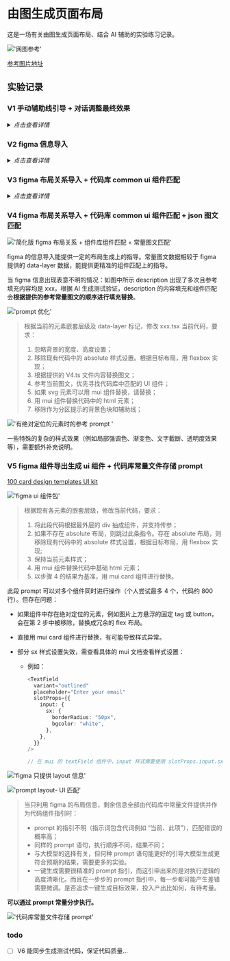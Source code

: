 # 由图生成页面布局

这是一场有关由图生成页面布局、结合 AI 辅助的实验练习记录。

!['网图参考'](./public/readme/website-layout.jpg)

[参考图片地址](https://www.pinterest.com/pin/125045327150378894/)

## 实验记录

### V1 手动辅助线引导 + 对话调整最终效果

<details>
<summary><i>点击查看详情</i></summary>

!['辅助线引导'](./public/readme/layout-with-auxiliary-line.jpg)

- 根据经验手动绘制辅助线，示意定位，并将完整目标图作为输入，告知 AI 最终生成目标（但此刻暂停生成，仅作为参考信息录入）
- 根据经验截取局部，以组件为单位，要求 AI 根据图示布局生成相应代码
- 图片所不能直接暴露出的动态效果（例如横向滚动、纵向滚动等需求）作为补充信息录入

</details>

### V2 figma 信息导入

<details>
<summary><i>点击查看详情</i></summary>

> 目标是能生成更精准的样式

!['figma信息导入'](./public/readme/group-in-figma.jpg)

在 figma 中根据开发过程的嵌套思路（flex 布局，嵌套等），将目标图分组，并设置好组名，方便后续导入。 通过 figma 插件，生成基础的组件代码和组件样式（此时仍包含部分不想要的样式和元素例如 absolute, svg 等）

!['figma插件'](./public/readme/figma-to-code.jpg)

将 figma 中绘制的目标布局以图片形式录入，并导入代码组件，要求 AI 根据目标样式，替换掉现有代码中不想要的样式和元素例如 absolute, svg 等，例如：

> 根据图示布局以及现有各元素的嵌套层级，修改当前代码，要求：
>
> 1. 忽略背景的宽度、高度设置；
> 2. 移除现有代码中的 svg 元素；
> 3. 移除现有代码中的 absolute 样式设置。根据目标布局，用 flexbox 实现；
> 4. 用 mui 组件替换代码中的基础 html 元素；
> 5. 注意保持现有样式中的圆角、宽高、间距、字号、渐变等样式；
> 6. 替换图片 placeholder 为 public 文件夹下 goooose18.jpg;
> 7. 移除作为分区提示的背景色块；

注意可能出现的问题：

- 布局的解决思路不止一种，一键生成最终理想的 flex 布局的结果所需要的额外描述，不如直接自己写
- 有的地方需要 absolute 布局，一键替换可能会导致理想代码被排除

---

存在一定对应逻辑关系的区块子项布局排版：

!['存在一定对应逻辑关系的区块子项布局排版'](./public/readme/group-in-figma-v2.jpg)

> 最后 移除作为分区提示的 **背景色块** 和 **辅助线** ；

</details>

### V3 figma 布局关系导入 + 代码库 common ui 组件匹配

<details>
<summary><i>点击查看详情</i></summary>

> 目标是更好的管理相关样式，遵守一定的设计规律

!['简化版 figma 布局关系'](./public/readme/group-in-figma-v3.jpg)
!['简化版 figma 布局关系 + 有层级 common ui 组件匹配'](./public/readme/group-in-figma-v3-01.jpg)

在使用 cursor 对代码进行样式优化时，将代码库中的 ui 组件作为参考文件导入。

**如果对应 ui 文件没有进行导入的话，也无法进行正常识别。**

快捷操作：

`shift + ctrl` 批量选中，`右键` 选择导入文件至 cursor chat。

!['快捷操作'](./public/readme/add-relative-files.jpg)

!['代码库 common ui 组件匹配'](./public/readme/figma-with-codebase.jpg)

> 1. 优先寻找代码库中匹配的 UI 组件；（此行优先）
> 2. 用 mui 组件替换代码中的基础 html 元素；

样式以组件为单位进行替换，整体布局需要额外的局部微调。

</details>

### V4 figma 布局关系导入 + 代码库 common ui 组件匹配 + json 图文匹配

!['简化版 figma 布局关系 + 组件库组件匹配 + 常量图文匹配'](./public/readme/group-in-figma-v4.jpg)

figma 的信息导入能提供一定的布局生成上的指导。常量图文数据相较于 figma 提供的 data-layer 数据，能提供更精准的组件匹配上的指导。

当 figma 信息出现表意不明的情况：如图中所示 description 出现了多次且参考填充内容均是 xxx，根据 AI 生成测试验证，description 的内容填充和组件匹配会**根据提供的参考常量图文的顺序进行填充替换**。

!['prompt 优化'](./public/readme/v4-chat.jpg)

> 根据当前的元素嵌套层级及 data-layer 标记，修改 xxx.tsx 当前代码，要求：
>
> 1. 忽略背景的宽度、高度设置；
> 2. 移除现有代码中的 absolute 样式设置。根据目标布局，用 flexbox 实现；
> 3. 根据提供的 V4.ts 文件内容替换图文；
> 4. 参考当前图文，优先寻找代码库中匹配的 UI 组件；
> 5. 如果 svg 元素可以用 mui 组件替换，请替换；
> 6. 用 mui 组件替换代码中的 html 元素；
> 7. 移除作为分区提示的背景色块和辅助线；

!['有绝对定位的元素时的参考 prompt '](./public/readme/v4-chat-01.jpg)

一些特殊的复杂的样式效果（例如局部强调色、渐变色、文字截断、透明度效果等），需要额外补充说明。

### V5 figma 组件导出生成 ui 组件 + 代码库常量文件存储 prompt

[100 card design templates UI kit](https://www.figma.com/community/file/1097964499926853798)

!['figma ui 组件包'](./public/readme/figma-ui-kit.jpg)

> 根据现有各元素的嵌套层级，修改当前代码，要求：
>
> 1. 将此段代码根据最外层的 div 抽成组件，并支持传参；
> 2. 如果不存在 absolute 布局，则跳过此条指令。存在 absolute 布局，则移除现有代码中的 absolute 样式设置，根据目标布局，用 flexbox 实现;
> 3. 保持当前元素样式；
> 4. 用 mui 组件替换代码中基础 html 元素；
> 5. 以步骤 4 的结果为基准，用 mui card 组件进行替换。

此段 prompt 可以对多个组件同时进行操作（个人尝试最多 4 个，代码约 800 行）。但存在问题：

- 如果组件中存在绝对定位的元素，例如图片上方悬浮的固定 tag 或 button，会在第 2 步中被移除，替换成冗余的 flex 布局。
- 直接用 mui card 组件进行替换，有可能导致样式异常。
- 部分 sx 样式设置失效，需查看具体的 mui 文档查看样式设置：

  - 例如：

    ```typescript
    <TextField
      variant="outlined"
      placeholder="Enter your email"
      slotProps={{
        input: {
          sx: {
            borderRadius: "50px",
            bgcolor: "white",
          },
        },
      }}
    />

    // 在 mui 的 textField 组件中，input 样式需要使用 slotProps.input.sx 来设置样式，而不是直接在组件中设置。
    ```

!['figma 只提供 layout 信息'](./public/readme/figma-only-layout.jpg)

!['prompt layout- UI 匹配'](./public/readme/long-file-details.jpg)

> 当只利用 figma 的布局信息，剩余信息全部由代码库中常量文件提供并作为代码组件指引时：
>
> - prompt 的指引不明（指示词包含代词例如 “当前、此项”），匹配错误的概率高；
> - 同样的 prompt 语句，执行顺序不同，结果不同；
> - 与大模型的选择有关，但何种 prompt 语句能更好的引导大模型生成更符合预期的结果，需要更多的实验。
> - 一键生成需要很精准的 prompt 指引，而这引申出来的是对执行逻辑的高度清晰化。而且在一步步的 prompt 指引中，每一步都可能产生差错需要微调。是否追求一键生成目标效果，投入产出比如何，有待考量。

**可以通过 prompt 常量分步执行。**

!['代码库常量文件存储 prompt'](./public/readme/separate-prompt.jpg)

### todo

- [ ] V6 能同步生成测试代码，保证代码质量...
